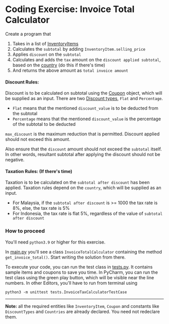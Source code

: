 # Coding Exercise: Invoice Total Calculator

Create a program that
1. Takes in a list of [InventoryItems](entities/inventory_item.py#L5)
2. Calculates the `subtotal` by adding `InventoryItem.selling_price`
3. Applies `discount` on the `subtotal`
4. Calculates and adds the `tax` amount on the `discount applied subtotal`, based on the [country](constants.py#L9)
   (do this if there's time)
5. And returns the above amount as `total invoice amount`

#### Discount Rules:
Discount is to be calculated on subtotal using the [Coupon](entities/coupon.py#L7) object, which will be supplied as an input.
There are two [Discount types](constants.py#L4), `Flat` and `Percentage`.
* `Flat` means that the mentioned `discount_value` is to be deducted from the subtotal
* `Percentage` means that the mentioned `discount_value` is the percentage of the subtotal to be deducted

`max_discount` is the maximum reduction that is permitted. Discount applied should not exceed this amount.

Also ensure that the `discount` amount should not exceed the `subtotal` itself. In other words, resultant subtotal after
applying the discount should not be negative.

#### Taxation Rules: (If there's time)
Taxation is to be calculated on the `subtotal after discount` has been applied. 
Taxation rules depend on the `country`, which will be supplied as an input.
* For Malaysia, if the `subtotal after discount` is >= 1000 the tax rate is 8%, else, the tax rate is 5%
* For Indonesia, the tax rate is flat 5%, regardless of the value of `subtotal after discount`

### How to proceed
You'll need `python3.9` or higher for this exercise.

In [main.py](main.py) you'll see a class `InvoiceTotalCalculator` containing the method `get_invoice_total()`. Start writing the solution from there.

To execute your code, you can run the test class in [tests.py](tests.py). It contains sample items and coupons to save you time.
In PyCharm, you can run the test class using the green play button, which will be visible near the line numbers.
In other Editors, you'll have to run from terminal using 
```
python3 -m unittest tests.InvoiceTaxCalculatorTestCase
```
----
**Note:** all the required entities like `InventoryItem`, `Coupon` and constants like `DiscountTypes` and `Countries` are already declared. You need not redeclare them.